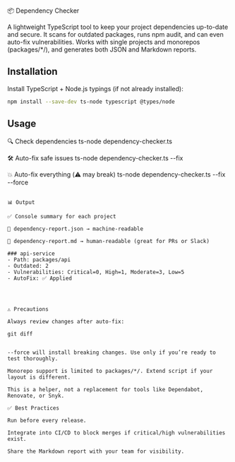 📦 Dependency Checker

A lightweight TypeScript tool to keep your project dependencies up-to-date and secure.
It scans for outdated packages, runs npm audit, and can even auto-fix vulnerabilities.
Works with single projects and monorepos (packages/*/), and generates both JSON and Markdown reports.

## Installation

Install TypeScript + Node.js typings (if not already installed):
```bash
npm install --save-dev ts-node typescript @types/node
```

## Usage

🔍 Check dependencies
ts-node dependency-checker.ts

🛠️ Auto-fix safe issues
ts-node dependency-checker.ts --fix

💥 Auto-fix everything (⚠️ may break)
ts-node dependency-checker.ts --fix --force
```

📊 Output

✅ Console summary for each project

📄 dependency-report.json → machine-readable

📝 dependency-report.md → human-readable (great for PRs or Slack)

### api-service
- Path: packages/api
- Outdated: 2
- Vulnerabilities: Critical=0, High=1, Moderate=3, Low=5
- AutoFix: ✅ Applied




⚠️ Precautions

Always review changes after auto-fix:

git diff


--force will install breaking changes. Use only if you’re ready to test thoroughly.

Monorepo support is limited to packages/*/. Extend script if your layout is different.

This is a helper, not a replacement for tools like Dependabot, Renovate, or Snyk.

✅ Best Practices

Run before every release.

Integrate into CI/CD to block merges if critical/high vulnerabilities exist.

Share the Markdown report with your team for visibility.
